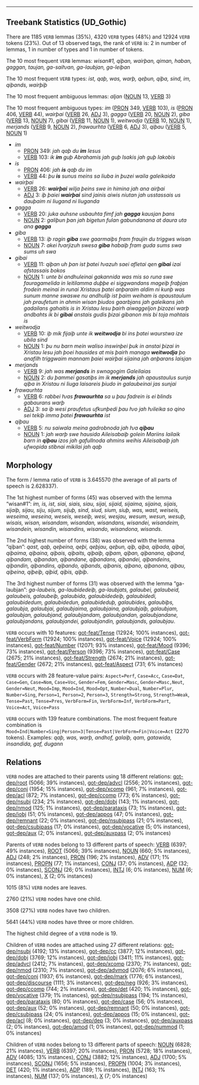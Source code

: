 

--------------------------------------------------------------------------------

## Treebank Statistics (UD_Gothic)

There are 1185 `VERB` lemmas (35%), 4320 `VERB` types (48%) and 12924 `VERB` tokens (23%).
Out of 13 observed tags, the rank of `VERB` is: 2 in number of lemmas, 1 in number of types and 1 in number of tokens.

The 10 most frequent `VERB` lemmas: <em>wisan#1, qiþan, wairþan, qiman, haban, gaggan, taujan, ga-saiƕan, ga-laubjan, ga-leiþan</em>

The 10 most frequent `VERB` types:  <em>ist, qaþ, was, warþ, qeþun, qiþa, sind, im, qiþands, wairþiþ</em>

The 10 most frequent ambiguous lemmas: <em>aljan</em> ([NOUN]() 13, [VERB]() 3)

The 10 most frequent ambiguous types:  <em>im</em> ([PRON]() 349, [VERB]() 103), <em>is</em> ([PRON]() 406, [VERB]() 44), <em>wairþai</em> ([VERB]() 26, [ADJ]() 3), <em>gagga</em> ([VERB]() 20, [NOUN]() 2), <em>giba</em> ([VERB]() 13, [NOUN]() 7), <em>gibai</em> ([VERB]() 11, [NOUN]() 1), <em>weitwodja</em> ([VERB]() 10, [NOUN]() 1), <em>merjands</em> ([VERB]() 9, [NOUN]() 2), <em>frawaurhta</em> ([VERB]() 6, [ADJ]() 3), <em>qiþau</em> ([VERB]() 5, [NOUN]() 1)


* <em>im</em>
  * [PRON]() 349: <em>jah qaþ du <b>im</b> Iesus</em>
  * [VERB]() 103: <em>ik <b>im</b> guþ Abrahamis jah guþ Isakis jah guþ Iakobis</em>
* <em>is</em>
  * [PRON]() 406: <em>jah <b>is</b> qaþ du im</em>
  * [VERB]() 44: <em>þu <b>is</b> sunus meins sa liuba in þuzei waila galeikaida</em>
* <em>wairþai</em>
  * [VERB]() 26: <em><b>wairþai</b> wilja þeins swe in himina jah ana airþai</em>
  * [ADJ]() 3: <em>iþ þaiei <b>wairþai</b> sind jainis aiwis niutan jah usstassais us dauþaim ni liugand ni liuganda</em>
* <em>gagga</em>
  * [VERB]() 20: <em>juka auhsne usbauhta fimf jah <b>gagga</b> kausjan þans</em>
  * [NOUN]() 2: <em>galiþun þan jah bigetun fulan gabundanana at daura uta ana <b>gagga</b></em>
* <em>giba</em>
  * [VERB]() 13: <em>iþ ragin <b>giba</b> swe gaarmaiþs fram fraujin du triggws wisan</em>
  * [NOUN]() 7: <em>akei ƕarjizuh swesa <b>giba</b> habaiþ fram guda sums swa sums uh swa</em>
* <em>gibai</em>
  * [VERB]() 11: <em>qiþan uh þan ist þatei ƕazuh saei afletai qen <b>gibai</b> izai afstassais bokos</em>
  * [NOUN]() 1: <em>unte bi andhuleinai gakannida was mis so runa swe fauragamelida in leitilamma duþþe ei siggwandans mageiþ fraþjan frodein meinai in runai Xristaus þatei anþaraim aldim ni kunþ was sunum manne swaswe nu andhuliþ ist þaim weiham is apaustaulum jah praufetum in ahmin wisan þiudos gaarbjans jah galeikans jah gadailans gahaitis is in Xristau Iesu þairh aiwaggeljon þizozei warþ andbahts ik bi <b>gibai</b> anstais gudis þizai gibanon mis bi toja mahtais is</em>
* <em>weitwodja</em>
  * [VERB]() 10: <em>iþ mik fijaiþ unte ik <b>weitwodja</b> bi ins þatei waurstwa ize ubila sind</em>
  * [NOUN]() 1: <em>þu nu barn mein waliso inswinþei þuk in anstai þizai in Xristau Iesu jah þoei hausides at mis þairh managa <b>weitwodja</b> þo anafilh triggwaim mannam þaiei wairþai sijaina jah anþarans laisjan</em>
* <em>merjands</em>
  * [VERB]() 9: <em>jah was <b>merjands</b> in swnagogim Galeilaias</em>
  * [NOUN]() 2: <em>du þammei gasatiþs im ik <b>merjands</b> jah apaustaulus sunja qiþa in Xristau ni liuga laisareis þiudo in galaubeinai jas sunjai</em>
* <em>frawaurhta</em>
  * [VERB]() 6: <em>rabbei ƕas <b>frawaurhta</b> sa u þau fadrein is ei blinds gabaurans warþ</em>
  * [ADJ]() 3: <em>sa iþ wesi praufetus ufkunþedi þau ƕo jah ƕileika so qino sei tekiþ imma þatei <b>frawaurhta</b> ist</em>
* <em>qiþau</em>
  * [VERB]() 5: <em>nu saiwala meina gadrobnoda jah ƕa <b>qiþau</b></em>
  * [NOUN]() 1: <em>jah warþ swe hausida Aileisabaiþ golein Mariins lailaik barn in <b>qiþau</b> izos jah gafullnoda ahmins weihis Aileisabaiþ jah ufwopida stibnai mikilai jah qaþ</em>

## Morphology

The form / lemma ratio of `VERB` is 3.645570 (the average of all parts of speech is 2.628337).

The 1st highest number of forms (45) was observed with the lemma “wisan#1”: <em>im, is, ist, siai, siais, siau, sijai, sijaid, sijaima, sijaina, sijais, sijaiþ, sijau, siju, sijum, sijuþ, sind, siud, sium, siuþ, was, wast, weiseis, weseima, weseina, weseis, weseiþ, wesi, wesjau, wesum, wesun, wesuþ, wisais, wisan, wisandam, wisandan, wisandans, wisandei, wisandeim, wisandein, wisandin, wisandins, wisando, wisandona, wisands</em>.

The 2nd highest number of forms (38) was observed with the lemma “qiþan”: <em>qast, qaþ, qeþeina, qeþi, qeþjau, qeþun, qiþ, qiþa, qiþada, qiþai, qiþaima, qiþaina, qiþais, qiþaits, qiþaiþ, qiþam, qiþan, qiþanana, qiþand, qiþandam, qiþandan, qiþandane, qiþandans, qiþandei, qiþandeins, qiþandin, qiþandins, qiþando, qiþands, qiþanis, qiþano, qiþanona, qiþau, qiþeina, qiþeiþ, qiþid, qiþis, qiþiþ</em>.

The 3rd highest number of forms (31) was observed with the lemma “ga-laubjan”: <em>ga-laubeis, ga-laubidedeiþ, ga-laubjats, galaubei, galaubeid, galaubeis, galaubeiþ, galaubida, galaubidedeiþ, galaubidedi, galaubidedum, galaubidedun, galaubideduþ, galaubides, galaubiþs, galaubja, galaubjai, galaubjaima, galaubjaina, galaubjaiþ, galaubjam, galaubjan, galaubjand, galaubjandam, galaubjandan, galaubjandane, galaubjandans, galaubjandei, galaubjandin, galaubjands, galaubjau</em>.

`VERB` occurs with 10 features: [got-feat/Tense]() (12924; 100% instances), [got-feat/VerbForm]() (12924; 100% instances), [got-feat/Voice]() (12924; 100% instances), [got-feat/Number]() (12071; 93% instances), [got-feat/Mood]() (9396; 73% instances), [got-feat/Person]() (9396; 73% instances), [got-feat/Case]() (2675; 21% instances), [got-feat/Strength]() (2674; 21% instances), [got-feat/Gender]() (2672; 21% instances), [got-feat/Aspect]() (731; 6% instances)

`VERB` occurs with 28 feature-value pairs: `Aspect=Perf`, `Case=Acc`, `Case=Dat`, `Case=Gen`, `Case=Nom`, `Case=Voc`, `Gender=Fem`, `Gender=Masc`, `Gender=Masc,Neut`, `Gender=Neut`, `Mood=Imp`, `Mood=Ind`, `Mood=Opt`, `Number=Dual`, `Number=Plur`, `Number=Sing`, `Person=1`, `Person=2`, `Person=3`, `Strength=Strong`, `Strength=Weak`, `Tense=Past`, `Tense=Pres`, `VerbForm=Fin`, `VerbForm=Inf`, `VerbForm=Part`, `Voice=Act`, `Voice=Pass`

`VERB` occurs with 139 feature combinations.
The most frequent feature combination is `Mood=Ind|Number=Sing|Person=3|Tense=Past|VerbForm=Fin|Voice=Act` (2270 tokens).
Examples: <em>qaþ, was, warþ, andhof, galaiþ, qam, gatawida, insandida, gaf, dugann</em>


## Relations

`VERB` nodes are attached to their parents using 18 different relations: [got-dep/root]() (5066; 39% instances), [got-dep/advcl]() (2556; 20% instances), [got-dep/conj]() (1954; 15% instances), [got-dep/xcomp]() (961; 7% instances), [got-dep/acl]() (872; 7% instances), [got-dep/ccomp]() (773; 6% instances), [got-dep/nsubj]() (234; 2% instances), [got-dep/dobj]() (143; 1% instances), [got-dep/nmod]() (125; 1% instances), [got-dep/parataxis]() (73; 1% instances), [got-dep/iobj]() (51; 0% instances), [got-dep/appos]() (47; 0% instances), [got-dep/remnant]() (22; 0% instances), [got-dep/nsubjpass]() (21; 0% instances), [got-dep/csubjpass]() (17; 0% instances), [got-dep/vocative]() (5; 0% instances), [got-dep/aux]() (2; 0% instances), [got-dep/auxpass]() (2; 0% instances)

Parents of `VERB` nodes belong to 13 different parts of speech: [VERB]() (6397; 49% instances), [ROOT]() (5066; 39% instances), [NOUN]() (660; 5% instances), [ADJ]() (248; 2% instances), [PRON]() (196; 2% instances), [ADV]() (171; 1% instances), [PROPN]() (77; 1% instances), [CONJ]() (37; 0% instances), [ADP]() (32; 0% instances), [SCONJ]() (26; 0% instances), [INTJ]() (6; 0% instances), [NUM]() (6; 0% instances), [X]() (2; 0% instances)

1015 (8%) `VERB` nodes are leaves.

2760 (21%) `VERB` nodes have one child.

3508 (27%) `VERB` nodes have two children.

5641 (44%) `VERB` nodes have three or more children.

The highest child degree of a `VERB` node is 19.

Children of `VERB` nodes are attached using 27 different relations: [got-dep/nsubj]() (4192; 13% instances), [got-dep/cc]() (3877; 12% instances), [got-dep/dobj]() (3769; 12% instances), [got-dep/iobj]() (3411; 11% instances), [got-dep/advcl]() (2412; 7% instances), [got-dep/xcomp]() (2370; 7% instances), [got-dep/nmod]() (2310; 7% instances), [got-dep/advmod]() (2076; 6% instances), [got-dep/conj]() (1937; 6% instances), [got-dep/mark]() (1776; 6% instances), [got-dep/discourse]() (1111; 3% instances), [got-dep/neg]() (926; 3% instances), [got-dep/ccomp]() (744; 2% instances), [got-dep/det]() (420; 1% instances), [got-dep/vocative]() (379; 1% instances), [got-dep/nsubjpass]() (194; 1% instances), [got-dep/parataxis]() (80; 0% instances), [got-dep/case]() (56; 0% instances), [got-dep/aux]() (52; 0% instances), [got-dep/remnant]() (50; 0% instances), [got-dep/csubjpass]() (24; 0% instances), [got-dep/appos]() (15; 0% instances), [got-dep/acl]() (8; 0% instances), [got-dep/dep]() (3; 0% instances), [got-dep/auxpass]() (2; 0% instances), [got-dep/amod]() (1; 0% instances), [got-dep/nummod]() (1; 0% instances)

Children of `VERB` nodes belong to 13 different parts of speech: [NOUN]() (6828; 21% instances), [VERB]() (6397; 20% instances), [PRON]() (5728; 18% instances), [ADV]() (4085; 13% instances), [CONJ]() (3882; 12% instances), [ADJ]() (1700; 5% instances), [SCONJ]() (1656; 5% instances), [PROPN]() (1004; 3% instances), [DET]() (420; 1% instances), [ADP]() (189; 1% instances), [INTJ]() (163; 1% instances), [NUM]() (137; 0% instances), [X]() (7; 0% instances)

